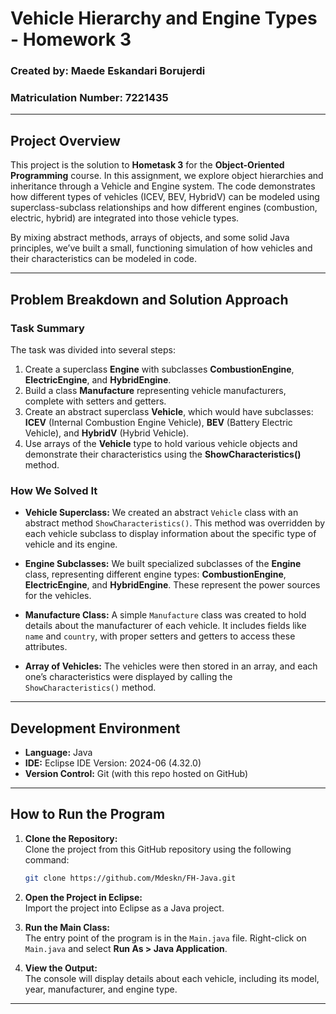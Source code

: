 # Vehicle Hierarchy and Engine Types - Homework 3

### Created by: Maede Eskandari Borujerdi  
### Matriculation Number: 7221435

---

## Project Overview

This project is the solution to **Hometask 3** for the **Object-Oriented Programming** course. In this assignment, we explore object hierarchies and inheritance through a Vehicle and Engine system. The code demonstrates how different types of vehicles (ICEV, BEV, HybridV) can be modeled using superclass-subclass relationships and how different engines (combustion, electric, hybrid) are integrated into those vehicle types.

By mixing abstract methods, arrays of objects, and some solid Java principles, we’ve built a small, functioning simulation of how vehicles and their characteristics can be modeled in code.

---

## Problem Breakdown and Solution Approach

### Task Summary
The task was divided into several steps:
1. Create a superclass **Engine** with subclasses **CombustionEngine**, **ElectricEngine**, and **HybridEngine**.
2. Build a class **Manufacture** representing vehicle manufacturers, complete with setters and getters.
3. Create an abstract superclass **Vehicle**, which would have subclasses: **ICEV** (Internal Combustion Engine Vehicle), **BEV** (Battery Electric Vehicle), and **HybridV** (Hybrid Vehicle).
4. Use arrays of the **Vehicle** type to hold various vehicle objects and demonstrate their characteristics using the **ShowCharacteristics()** method.
   
### How We Solved It

- **Vehicle Superclass:** We created an abstract `Vehicle` class with an abstract method `ShowCharacteristics()`. This method was overridden by each vehicle subclass to display information about the specific type of vehicle and its engine.
  
- **Engine Subclasses:** We built specialized subclasses of the **Engine** class, representing different engine types: **CombustionEngine**, **ElectricEngine**, and **HybridEngine**. These represent the power sources for the vehicles.
  
- **Manufacture Class:** A simple `Manufacture` class was created to hold details about the manufacturer of each vehicle. It includes fields like `name` and `country`, with proper setters and getters to access these attributes.

- **Array of Vehicles:** The vehicles were then stored in an array, and each one’s characteristics were displayed by calling the `ShowCharacteristics()` method.

---

## Development Environment

- **Language:** Java
- **IDE:** Eclipse IDE Version: 2024-06 (4.32.0)
- **Version Control:** Git (with this repo hosted on GitHub)

---

## How to Run the Program

1. **Clone the Repository:**  
   Clone the project from this GitHub repository using the following command:
   ```bash
   git clone https://github.com/Mdeskn/FH-Java.git
   ```
   
2. **Open the Project in Eclipse:**  
   Import the project into Eclipse as a Java project.

3. **Run the Main Class:**  
   The entry point of the program is in the `Main.java` file. Right-click on `Main.java` and select **Run As > Java Application**.

4. **View the Output:**  
   The console will display details about each vehicle, including its model, year, manufacturer, and engine type.

---